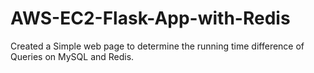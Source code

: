 # AWS-EC2-Flask-App-with-Redis
Created a Simple web page to determine the running time difference of Queries on MySQL and Redis.

